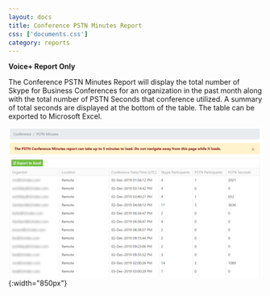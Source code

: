 ```yaml
---
layout: docs
title: Conference PSTN Minutes Report
css: ['documents.css']
category: reports
---
```


**Voice+ Report Only**

The Conference PSTN Minutes Report will display the total number of Skype for Business Conferences for an organization in the past month along with the total number of PSTN Seconds that conference utilized.  A summary of total seconds are displayed at the bottom of the table.  The table can be exported to Microsoft Excel.

![Cloud Portal](/assets/images/conference.1.png){:width="850px"}
